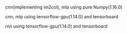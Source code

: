 
cnn(implementing im2col), mlp using pure Numpy(1.16.0)

cnn, mlp using tensorflow-gpu(1.14.0) and tensorboard

rnn using tensorflow-gpu(1.14.0) and tensorboard
